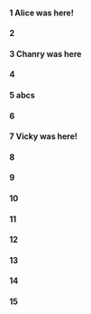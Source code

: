#### 1 Alice was here!
#### 2
#### 3 Chanry was here
#### 4
#### 5 abcs
#### 6
#### 7 Vicky was here!
#### 8
#### 9
#### 10
#### 11
#### 12
#### 13
#### 14
#### 15